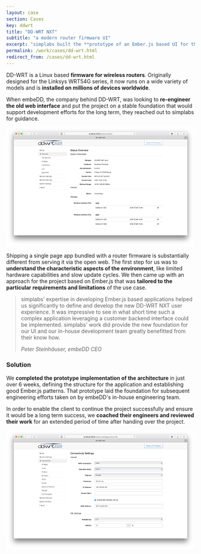 ```yaml
---
layout: case
section: Cases
key: ddwrt
title: "DD-WRT NXT"
subtitle: "a modern router firmware UI"
excerpt: "simplabs built the **prototype of an Ember.js based UI for the DD-WRT router firmware**, running on millions of devices worldwide. The client embeDD was able to use that prototype to build a release version."
permalink: /work/cases/dd-wrt.html
redirect_from: /cases/dd-wrt.html
---
```


<div class="row content-section">
  <div class="col-12 col-md-6 order-md-2 col-lg-5">
    <p>DD-WRT is a Linux based <strong>firmware for wireless routers</strong>. Originally designed for the Linksys WRT54G series, it now runs on a wide variety of models and is <strong>installed on millions of devices worldwide</strong>.</p>
    <p>When embeDD, the company behind DD-WRT, was looking to <strong>re-engineer the old web interface</strong> and put the project on a stable foundation that would support development efforts for the long term, they reached out to simplabs for guidance.</p>
  </div>
  <div class="col-12 col-md-6 order-md-1 col-lg-5 offset-lg-1">
    <img src="/images/cases/dd-wrt/overview.png" class="img-fluid" alt="Overview">
  </div>
</div>

<div class="row content-section">
  <div class="col-12 col-lg-10 offset-lg-1">
    <p>Shipping a single page app bundled with a router firmware is substantially different from serving it via the open web. The first step for us was to <strong>understand the characteristic aspects of the environment</strong>, like limited hardware capabilities and slow update cycles. We then came up with an approach for the project based on Ember.js that was <strong>tailored to the particular requirements and limitations</strong> of the use case.</p>
  </div>
</div>

<div class="secondary-banner wide-banner quote-banner">
  <div class="container">
    <div class="row content-section">
      <div class="col-12 col-lg-10 offset-lg-1">
        <blockquote>
          <p>simplabs’ expertise in developing Ember.js based applications helped us significantly to define and develop the new DD-WRT NXT user experience. It was impressive to see in what short time such a complex application leveraging a customer backend interface could be implemented. simplabs' work did provide the new foundation for our UI and our in-house development team greatly benefitted from their know how.</p>
          <footer><cite>Peter Steinhäuser, embeDD CEO</cite></footer>
        </blockquote>
      </div>
    </div>
  </div>
</div>

<div class="row content-section">
  <div class="col-12 col-md-6 col-lg-5 offset-lg-1">
    <h3>Solution</h3>
    <p>We <strong>completed the prototype implementation of the architecture</strong> in just over 6 weeks, defining the structure for the application and establishing good Ember.js patterns. That prototype laid the foundation for subsequent engineering efforts taken on by embeDD's in-house engineering team.</p>
    <p>In order to enable the client to continue the project successfully and ensure it would be a long term success, we <strong>coached their engineers and reviewed their work</strong> for an extended period of time after handing over the project.</p>
  </div>
  <div class="col-12 col-md-6 col-lg-5">
    <img src="/images/cases/dd-wrt/settings.png" class="img-fluid" alt="Settings">
  </div>
</div>
